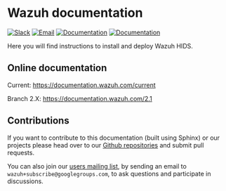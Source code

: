 
# Wazuh documentation

[![Slack](https://img.shields.io/badge/slack-join-blue.svg)](https://goo.gl/forms/M2AoZC4b2R9A9Zy12)
[![Email](https://img.shields.io/badge/email-join-blue.svg)](https://groups.google.com/forum/#!forum/wazuh)
[![Documentation](https://img.shields.io/badge/docs-view-green.svg)](https://documentation.wazuh.com)
[![Documentation](https://img.shields.io/badge/web-view-green.svg)](https://wazuh.com)

Here you will find instructions to install and deploy Wazuh HIDS.

## Online documentation

Current: https://documentation.wazuh.com/current

Branch 2.X: https://documentation.wazuh.com/2.1

## Contributions

If you want to contribute to this documentation (built using Sphinx) or our projects please head over to our [Github repositories](<https://github.com/wazuh>) and submit pull requests. 

You can also join our [users mailing list](<https://groups.google.com/d/forum/wazuh>), by sending an email to `wazuh+subscribe@googlegroups.com`, to ask questions and participate in discussions.
